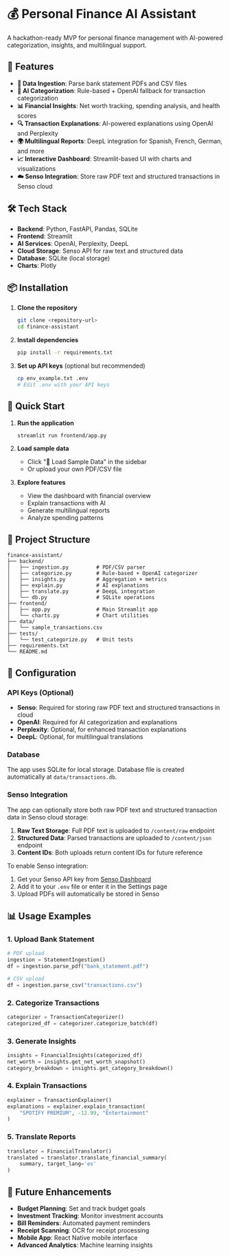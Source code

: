 # 💰 Personal Finance AI Assistant

A hackathon-ready MVP for personal finance management with AI-powered categorization, insights, and multilingual support.

## 🚀 Features

- **📄 Data Ingestion**: Parse bank statement PDFs and CSV files
- **🤖 AI Categorization**: Rule-based + OpenAI fallback for transaction categorization
- **📊 Financial Insights**: Net worth tracking, spending analysis, and health scores
- **🔍 Transaction Explanations**: AI-powered explanations using OpenAI and Perplexity
- **🌍 Multilingual Reports**: DeepL integration for Spanish, French, German, and more
- **📈 Interactive Dashboard**: Streamlit-based UI with charts and visualizations
- **☁️ Senso Integration**: Store raw PDF text and structured transactions in Senso cloud

## 🛠️ Tech Stack

- **Backend**: Python, FastAPI, Pandas, SQLite
- **Frontend**: Streamlit
- **AI Services**: OpenAI, Perplexity, DeepL
- **Cloud Storage**: Senso API for raw text and structured data
- **Database**: SQLite (local storage)
- **Charts**: Plotly

## 📦 Installation

1. **Clone the repository**
   ```bash
   git clone <repository-url>
   cd finance-assistant
   ```

2. **Install dependencies**
   ```bash
   pip install -r requirements.txt
   ```

3. **Set up API keys** (optional but recommended)
   ```bash
   cp env_example.txt .env
   # Edit .env with your API keys
   ```

## 🚀 Quick Start

1. **Run the application**
   ```bash
   streamlit run frontend/app.py
   ```

2. **Load sample data**
   - Click "🔄 Load Sample Data" in the sidebar
   - Or upload your own PDF/CSV file

3. **Explore features**
   - View the dashboard with financial overview
   - Explain transactions with AI
   - Generate multilingual reports
   - Analyze spending patterns

## 📁 Project Structure

```
finance-assistant/
├── backend/
│   ├── ingestion.py         # PDF/CSV parser
│   ├── categorize.py        # Rule-based + OpenAI categorizer
│   ├── insights.py          # Aggregation + metrics
│   ├── explain.py           # AI explanations
│   ├── translate.py         # DeepL integration
│   └── db.py                # SQLite operations
├── frontend/
│   ├── app.py               # Main Streamlit app
│   └── charts.py            # Chart utilities
├── data/
│   └── sample_transactions.csv
├── tests/
│   └── test_categorize.py   # Unit tests
├── requirements.txt
└── README.md
```

## 🔧 Configuration

### API Keys (Optional)

- **Senso**: Required for storing raw PDF text and structured transactions in cloud
- **OpenAI**: Required for AI categorization and explanations
- **Perplexity**: Optional, for enhanced transaction explanations
- **DeepL**: Optional, for multilingual translations

### Database

The app uses SQLite for local storage. Database file is created automatically at `data/transactions.db`.

### Senso Integration

The app can optionally store both raw PDF text and structured transaction data in Senso cloud storage:

1. **Raw Text Storage**: Full PDF text is uploaded to `/content/raw` endpoint
2. **Structured Data**: Parsed transactions are uploaded to `/content/json` endpoint
3. **Content IDs**: Both uploads return content IDs for future reference

To enable Senso integration:
1. Get your Senso API key from [Senso Dashboard](https://senso.ai)
2. Add it to your `.env` file or enter it in the Settings page
3. Upload PDFs will automatically be stored in Senso

## 📊 Usage Examples

### 1. Upload Bank Statement
```python
# PDF upload
ingestion = StatementIngestion()
df = ingestion.parse_pdf("bank_statement.pdf")

# CSV upload
df = ingestion.parse_csv("transactions.csv")
```

### 2. Categorize Transactions
```python
categorizer = TransactionCategorizer()
categorized_df = categorizer.categorize_batch(df)
```

### 3. Generate Insights
```python
insights = FinancialInsights(categorized_df)
net_worth = insights.get_net_worth_snapshot()
category_breakdown = insights.get_category_breakdown()
```

### 4. Explain Transactions
```python
explainer = TransactionExplainer()
explanations = explainer.explain_transaction(
    "SPOTIFY PREMIUM", -12.99, "Entertainment"
)
```

### 5. Translate Reports
```python
translator = FinancialTranslator()
translated = translator.translate_financial_summary(
    summary, target_lang='es'
)
```

## 🔮 Future Enhancements

- **Budget Planning**: Set and track budget goals
- **Investment Tracking**: Monitor investment accounts
- **Bill Reminders**: Automated payment reminders
- **Receipt Scanning**: OCR for receipt processing
- **Mobile App**: React Native mobile interface
- **Advanced Analytics**: Machine learning insights
